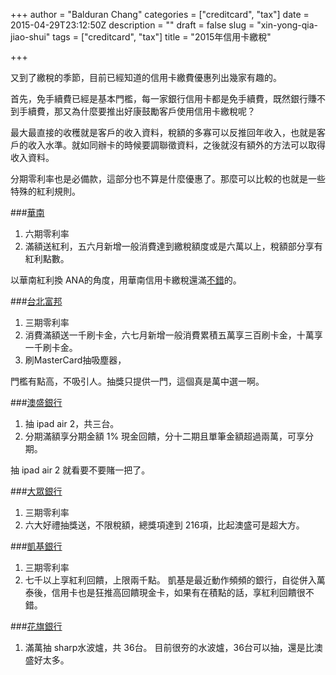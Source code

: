+++
author = "Balduran Chang"
categories = ["creditcard", "tax"]
date = 2015-04-29T23:12:50Z
description = ""
draft = false
slug = "xin-yong-qia-jiao-shui"
tags = ["creditcard", "tax"]
title = "2015年信用卡繳稅"

+++


又到了繳稅的季節，目前已經知道的信用卡繳費優惠列出幾家有趣的。

首先，免手續費已經是基本門檻，每一家銀行信用卡都是免手續費，既然銀行賺不到手續費，那又為什麼要推出好康鼓勵客戶使用信用卡繳稅呢？

最大最直接的收穫就是客戶的收入資料，稅額的多寡可以反推回年收入，也就是客戶的收入水準。就如同辦卡的時候要調聯徵資料，之後就沒有額外的方法可以取得收入資料。

分期零利率也是必備款，這部分也不算是什麼優惠了。那麼可以比較的也就是一些特殊的紅利規則。

###[華南](http://www.hncb.com.tw/credit/campaign/10405_tax/)
1. 六期零利率
1. 滿額送紅利，五六月新增一般消費達到繳稅額度或是六萬以上，稅額部分享有紅利點數。

以華南紅利換 ANA的角度，用華南信用卡繳稅還滿[不錯](https://www.ptt.cc/bbs/creditcard/M.1430121446.A.9C5.html)的。

###[台北富邦](https://www.fubon.com/bank/creditcard/tax2015FB/tax2015FB.html)
1. 三期零利率
1. 消費滿額送一千刷卡金，六七月新增一般消費累積五萬享三百刷卡金，十萬享一千刷卡金。
1. 刷MasterCard抽吸塵器，

門檻有點高，不吸引人。抽獎只提供一門，這個真是萬中選一啊。

###[澳盛銀行](http://anz.tw/zh/personal/creditcard-news/hot-news_detail.jsp?location=hot-news&id=953)
1. 抽 ipad air 2，共三台。
1. 分期滿額享分期金額 1% 現金回饋，分十二期且單筆金額超過兩萬，可享分期。

抽 ipad air 2 就看要不要賭一把了。


###[大眾銀行](http://www.tcbank.com.tw/tw/CreditCard/ActivityDetail/140b917d-39d9-413c-ad55-aec73edf5ca9)
1. 三期零利率
1. 六大好禮抽獎送，不限稅額，總獎項達到 216項，比起澳盛可是超大方。

###[凱基銀行](http://news.ltn.com.tw/news/business/breakingnews/1297991)
1. 三期零利率
1. 七千以上享紅利回饋，上限兩千點。
凱基是最近動作頻頻的銀行，自從併入萬泰後，信用卡也是狂推高回饋現金卡，如果有在積點的話，享紅利回饋很不錯。

###[花旗銀行](http://www.citibank.com.tw/global_docs/chi/cc/150501_tax/index.htm)
1. 滿萬抽 sharp水波爐，共 36台。
目前很夯的水波爐，36台可以抽，還是比澳盛好太多。

